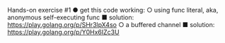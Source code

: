 Hands-on exercise #1
● get this code working:
○ using func literal, aka, anonymous self-executing func
■ solution: https://play.golang.org/p/SHr3lpX4so
○ a buffered channel
■ solution: https://play.golang.org/p/Y0Hx6IZc3U